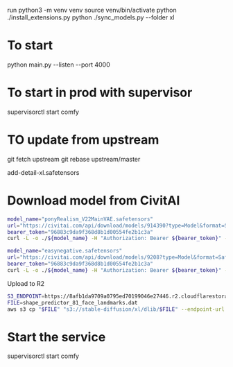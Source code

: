 run
python3 -m venv venv
source venv/bin/activate
python ./install_extensions.py
python ./sync_models.py --folder xl

# To start
python main.py --listen --port 4000


# To start in prod with supervisor
supervisorctl start comfy

# TO update from upstream
git fetch upstream
 git rebase upstream/master


add-detail-xl.safetensors


 # Download model from CivitAI
```sh 
model_name="ponyRealism_V22MainVAE.safetensors"
url="https://civitai.com/api/download/models/914390?type=Model&format=SafeTensor&size=full&fp=fp16"
bearer_token="96883c9da9f368d8b1d00554fe2b1c3a"
curl -L -o ./${model_name} -H "Authorization: Bearer ${bearer_token}" -X GET ${url}
```

```sh 
model_name="easynegative.safetensors"
url="https://civitai.com/api/download/models/9208?type=Model&format=SafeTensor&size=full&fp=fp16"
bearer_token="96883c9da9f368d8b1d00554fe2b1c3a"
curl -L -o ./${model_name} -H "Authorization: Bearer ${bearer_token}" -X GET ${url}
```


Upload to R2

```sh
S3_ENDPOINT=https://8afb1da9709a0795ed70199046e27446.r2.cloudflarestorage.com
FILE=shape_predictor_81_face_landmarks.dat
aws s3 cp "$FILE" "s3://stable-diffusion/xl/dlib/$FILE" --endpoint-url $S3_ENDPOINT
```


# Start the service
supervisorctl start comfy
